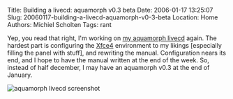 Title: Building a livecd: aquamorph v0.3 beta
Date: 2006-01-17 13:25:07
Slug: 20060117-building-a-livecd-aquamorph-v0-3-beta
Location: Home
Authors: Michiel Scholten
Tags: rant

<p>Yep, you read that right, I'm working on <a href="http://aquariusoft.org/page/linux/aquamorph/">my aquamorph livecd</a> again. The hardest part is configuring the <a href="http://www.xfce.org/">Xfce4</a> environment to my likings [especially filling the panel with stuff], and rewriting the manual. Configuration nears its end, and I hope to have the manual written at the end of the week. So, instead of half december, I may have an aquamorph v0.3 at the end of January.</p>

<div class="content-image"><div><img src="/~mbscholt/images/content/20060117_aquamorph.png" alt="aquamorph livecd screenshot" title="aquamorph: some programs" /></div></div>
<br style="clear: both;" />
